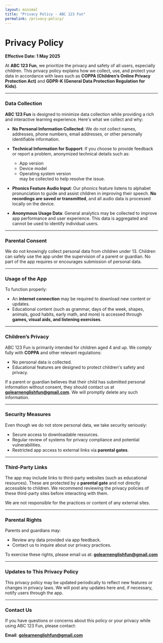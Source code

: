```yaml
---
layout: minimal
title: "Privacy Policy - ABC 123 Fun"
permalink: /privacy-policy/
---
```


<style>
  /* Hide default Jekyll page title and header */
  h1.page-title {
    display: none;
  }
  header {
    display: none;
  }
</style>

# Privacy Policy

**Effective Date: 1 May 2025**

At **ABC 123 Fun**, we prioritize the privacy and safety of all users, especially children. This privacy policy explains how we collect, use, and protect your data in accordance with laws such as **COPPA (Children’s Online Privacy Protection Act)** and **GDPR-K (General Data Protection Regulation for Kids)**.

---

### Data Collection

**ABC 123 Fun** is designed to minimize data collection while providing a rich and interactive learning experience. Here's what we collect and why:

- **No Personal Information Collected**: We do not collect names, addresses, phone numbers, email addresses, or other personally identifiable information.
- **Technical Information for Support**: If you choose to provide feedback or report a problem, anonymized technical details such as:
  - App version  
  - Device model  
  - Operating system version  
may be collected to help resolve the issue.

- **Phonics Feature Audio Input**: Our phonics feature listens to alphabet pronunciation to guide and assist children in improving their speech. **No recordings are saved or transmitted**, and all audio data is processed locally on the device.

- **Anonymous Usage Data**: General analytics may be collected to improve app performance and user experience. This data is aggregated and cannot be used to identify individual users.

---

### Parental Consent

We do not knowingly collect personal data from children under 13. Children can safely use the app under the supervision of a parent or guardian. No part of the app requires or encourages submission of personal data.

---

### Usage of the App

To function properly:
- An **internet connection** may be required to download new content or updates.
- Educational content (such as grammar, days of the week, shapes, animals, good habits, early math, and more) is accessed through **games, visual aids, and listening exercises**.

---

### Children’s Privacy

ABC 123 Fun is primarily intended for children aged 4 and up. We comply fully with **COPPA** and other relevant regulations:
- No personal data is collected.
- Educational features are designed to protect children's safety and privacy.

If a parent or guardian believes that their child has submitted personal information without consent, they should contact us at **golearnenglishfun@gmail.com**. We will promptly delete any such information.

---

### Security Measures

Even though we do not store personal data, we take security seriously:
- Secure access to downloadable resources.
- Regular review of systems for privacy compliance and potential vulnerabilities.
- Restricted app access to external links via **parental gates**.

---

### Third-Party Links

The app may include links to third-party websites (such as educational resources). These are protected by a **parental gate** and not directly accessible to children. We recommend reviewing the privacy policies of these third-party sites before interacting with them.

We are not responsible for the practices or content of any external sites.

---

### Parental Rights

Parents and guardians may:
- Review any data provided via app feedback.
- Contact us to inquire about our privacy practices.

To exercise these rights, please email us at: **golearnenglishfun@gmail.com**

---

### Updates to This Privacy Policy

This privacy policy may be updated periodically to reflect new features or changes in privacy laws. We will post any updates here and, if necessary, notify users through the app.

---

### Contact Us

If you have questions or concerns about this policy or your privacy while using ABC 123 Fun, please contact:

**Email**: **golearnenglishfun@gmail.com**
